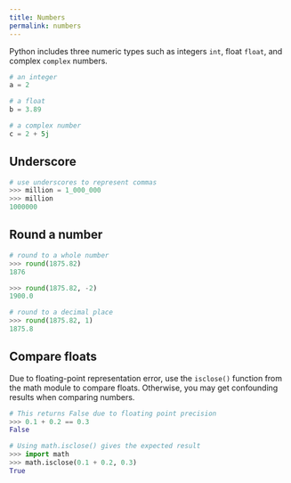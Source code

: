 ```yaml
---
title: Numbers
permalink: numbers
---
```


Python includes three numeric types such as integers `int`, float `float`, and complex `complex` numbers.

```python
# an integer
a = 2

# a float
b = 3.89

# a complex number
c = 2 + 5j
```

## Underscore

```python
# use underscores to represent commas
>>> million = 1_000_000
>>> million
1000000
```

## Round a number

```python
# round to a whole number
>>> round(1875.82)
1876

>>> round(1875.82, -2)
1900.0

# round to a decimal place
>>> round(1875.82, 1)
1875.8
```

## Compare floats

Due to floating-point representation error, use the `isclose()` function from the math module to compare floats. Otherwise, you may get confounding results when comparing numbers.

```python
# This returns False due to floating point precision
>>> 0.1 + 0.2 == 0.3
False

# Using math.isclose() gives the expected result
>>> import math
>>> math.isclose(0.1 + 0.2, 0.3)
True
```
